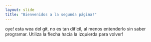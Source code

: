 ```yaml
---
layout: slide
title: "Bienvenidos a la segunda página!"
---
```

oye! esta wea del git, no es tan dificil, al menos entenderlo sin saber programar.
Utiliza la flecha hacia la izquierda para volver!